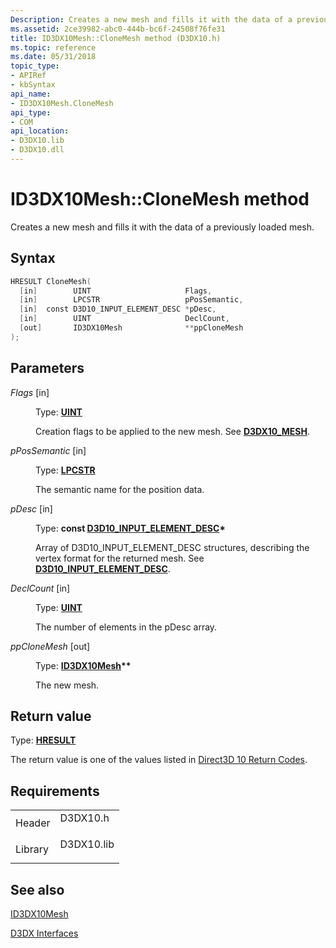 ```yaml
---
Description: Creates a new mesh and fills it with the data of a previously loaded mesh.
ms.assetid: 2ce39982-abc0-444b-bc6f-24508f76fe31
title: ID3DX10Mesh::CloneMesh method (D3DX10.h)
ms.topic: reference
ms.date: 05/31/2018
topic_type: 
- APIRef
- kbSyntax
api_name: 
- ID3DX10Mesh.CloneMesh
api_type: 
- COM
api_location: 
- D3DX10.lib
- D3DX10.dll
---
```


# ID3DX10Mesh::CloneMesh method

Creates a new mesh and fills it with the data of a previously loaded mesh.

## Syntax


```C++
HRESULT CloneMesh(
  [in]        UINT                     Flags,
  [in]        LPCSTR                   pPosSemantic,
  [in]  const D3D10_INPUT_ELEMENT_DESC *pDesc,
  [in]        UINT                     DeclCount,
  [out]       ID3DX10Mesh              **ppCloneMesh
);
```



## Parameters

<dl> <dt>

*Flags* \[in\]
</dt> <dd>

Type: **[**UINT**](../winprog/windows-data-types.md)**

Creation flags to be applied to the new mesh. See [**D3DX10\_MESH**](d3dx10-mesh.md).

</dd> <dt>

*pPosSemantic* \[in\]
</dt> <dd>

Type: **[**LPCSTR**](../winprog/windows-data-types.md)**

The semantic name for the position data.

</dd> <dt>

*pDesc* \[in\]
</dt> <dd>

Type: **const [**D3D10\_INPUT\_ELEMENT\_DESC**](/windows/desktop/api/D3D10/ns-d3d10-d3d10_input_element_desc)\***

Array of D3D10\_INPUT\_ELEMENT\_DESC structures, describing the vertex format for the returned mesh. See [**D3D10\_INPUT\_ELEMENT\_DESC**](/windows/desktop/api/D3D10/ns-d3d10-d3d10_input_element_desc).

</dd> <dt>

*DeclCount* \[in\]
</dt> <dd>

Type: **[**UINT**](../winprog/windows-data-types.md)**

The number of elements in the pDesc array.

</dd> <dt>

*ppCloneMesh* \[out\]
</dt> <dd>

Type: **[**ID3DX10Mesh**](id3dx10mesh.md)\*\***

The new mesh.

</dd> </dl>

## Return value

Type: **[**HRESULT**](https://msdn.microsoft.com/library/Bb401631(v=MSDN.10).aspx)**

The return value is one of the values listed in [Direct3D 10 Return Codes](d3d10-graphics-reference-returnvalues.md).

## Requirements



|                    |                                                                                       |
|--------------------|---------------------------------------------------------------------------------------|
| Header<br/>  | <dl> <dt>D3DX10.h</dt> </dl>   |
| Library<br/> | <dl> <dt>D3DX10.lib</dt> </dl> |



## See also

<dl> <dt>

[ID3DX10Mesh](id3dx10mesh.md)
</dt> <dt>

[D3DX Interfaces](d3d10-graphics-reference-d3dx10-interfaces.md)
</dt> </dl>

 

 
